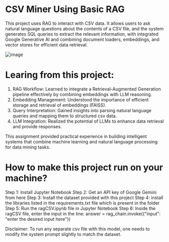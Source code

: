 # CSV Miner Using Basic RAG 

This project uses RAG to interact with CSV data. It allows users to ask natural language questions about the contents of a CSV file, 
and the system generates SQL queries to extract the relevant information, with integrated Google Generative AI and combining document loaders, 
embeddings, and vector stores for efficient data retrieval.

![image](https://github.com/user-attachments/assets/ea33beac-db76-4289-acb2-e25d6dbd0b4c)

# Learing from this project:
1.	RAG Workflow:
    Learned to integrate a Retrieval-Augmented Generation pipeline effectively by combining embeddings with LLM reasoning. <br/> 
2.	Embedding Management:
   	Understood the importance of efficient storage and retrieval of embeddings (FAISS).   <br/>
3.	Query Interpretation:
  	Gained insights into parsing natural language queries and mapping them to structured csv data.   <br/>
4.	LLM Integration:
  	Realized the potential of LLMs to enhance data retrieval and provide responses.   <br/>

  	
This assignment provided practical experience in building intelligent systems that combine machine learning and natural language processing for data mining tasks.


# How to make this project run on your machine? 

Step 1: Install Jupyter Notebook 
Step 2: Get an API key of Google Gemini from here 
Step 3: Install the dataset provided with this project 
Step 4: install the libraries listed in the requirements.txt file which is present in the folder
Step 5: Run the ragCSV.ipynb file in Jupyter Notebook
Step 6: Inside the ragCSV file, enter the input in the line:
 answer = rag_chain.invoke({"input": "enter the desired input here"})

 
Disclaimer: To run any separate csv file with this model, one needs to modify the system prompt slightly to match the dataset. 
